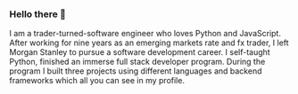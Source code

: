 ### Hello there 👋

I am a trader-turned-software engineer who loves Python and JavaScript. After working for nine years as an emerging markets rate and fx trader, I left Morgan Stanley to pursue a software development career.  I self-taught Python, finished an immerse full stack developer program. During the program I built three projects using different languages and backend frameworks which all you can see in my profile. 

<!--
**muharremb/muharremb** is a ✨ _special_ ✨ repository because its `README.md` (this file) appears on your GitHub profile.

Here are some ideas to get you started:

- 🔭 I’m currently working on ...
- 🌱 I’m currently learning ...
- 👯 I’m looking to collaborate on ...
- 🤔 I’m looking for help with ...
- 💬 Ask me about ...
- 📫 How to reach me: ...
- 😄 Pronouns: ...
- ⚡ Fun fact: ...
-->
